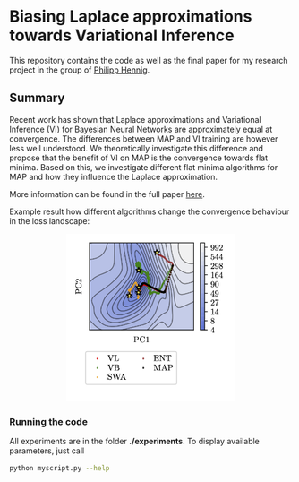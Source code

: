 # Biasing Laplace approximations towards Variational Inference
This repository contains the code as well as the final paper for my research project in the group of [Philipp Hennig](https://uni-tuebingen.de/fakultaeten/mathematisch-naturwissenschaftliche-fakultaet/fachbereiche/informatik/lehrstuehle/methoden-des-maschinellen-lernens/start/).
## Summary

Recent work has shown that Laplace approximations and Variational Inference (VI) for Bayesian Neural Networks are approximately equal at convergence. The differences between MAP and VI training are however less well understood. We theoretically investigate this difference and propose that the benefit of VI on MAP is the convergence towards flat minima. Based on this, we investigate different flat minima algorithms for MAP and how they influence the Laplace approximation.

More information can be found in the full paper [here](ResearchProject_Philipp_VonBachmann.pdf).

Example result how different algorithms change the convergence behaviour in the loss landscape:
<p style="text-align:center;">
<img src="paper/figures/Trajectory.png"  width="300" height="300">
<p>


### Running the code

All experiments are in the folder **./experiments**. To display available parameters, just call
```bash 
python myscript.py --help
```
